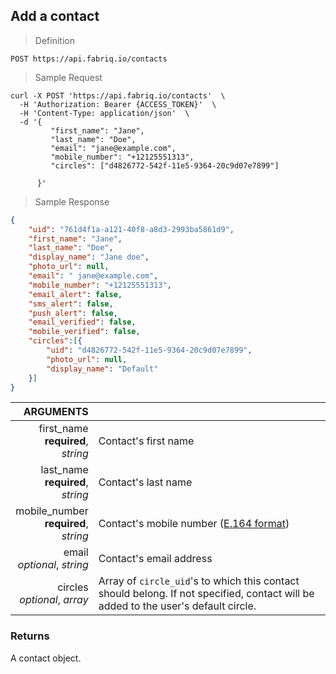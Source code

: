 ## Add a contact

> Definition

```text
POST https://api.fabriq.io/contacts
```

> Sample Request

```shell
curl -X POST 'https://api.fabriq.io/contacts'  \
  -H 'Authorization: Bearer {ACCESS_TOKEN}'  \
  -H 'Content-Type: application/json'  \
  -d '{                                        
         "first_name": "Jane",                    
         "last_name": "Doe",                    
         "email": "jane@example.com",                    
         "mobile_number": "+12125551313",
         "circles": ["d4826772-542f-11e5-9364-20c9d07e7899"]

      }'
```

> Sample Response

```json
{
    "uid": "761d4f1a-a121-40f8-a8d3-2993ba5861d9",
    "first_name": "Jane",
    "last_name": "Doe",
    "display_name": "Jane doe",
    "photo_url": null,
    "email": " jane@example.com",
    "mobile_number": "+12125551313",
    "email_alert": false,
    "sms_alert": false,
    "push_alert": false,
    "email_verified": false,
    "mobile_verified": false,
    "circles":[{
        "uid": "d4826772-542f-11e5-9364-20c9d07e7899",
        "photo_url": null,
        "display_name": "Default"
    }]
}
```

ARGUMENTS ||
---------:        | -----------
first_name<br>**required**, *string* | Contact's first name
last_name<br>**required**, *string*  | Contact's last name
mobile_number<br>**required**, *string*  | Contact's mobile number  ([E.164 format](https://en.wikipedia.org/wiki/E.164))
email<br>*optional*, *string*  | Contact's email address
circles<br>*optional*, *array*  | Array of `circle_uid`'s to which this contact should belong. If not specified, contact will be added to the user's default circle.


### Returns
A contact object.
